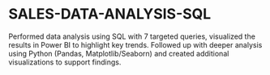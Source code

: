 # SALES-DATA-ANALYSIS-SQL
Performed data analysis using SQL with 7 targeted queries, visualized the results in Power BI to highlight key trends. Followed up with deeper analysis using Python (Pandas, Matplotlib/Seaborn) and created additional visualizations to support findings.

